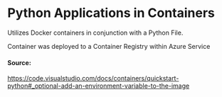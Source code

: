 # Python Applications in Containers

Utilizes Docker containers in conjunction with a Python File.

Container was deployed to a Container Registry within Azure
Service


#### Source:
https://code.visualstudio.com/docs/containers/quickstart-python#_optional-add-an-environment-variable-to-the-image